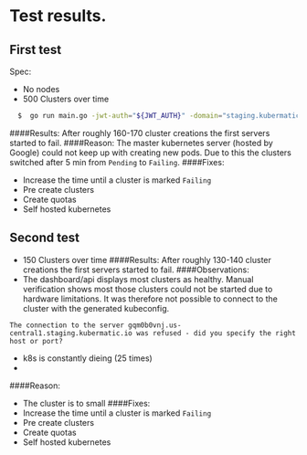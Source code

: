 # Test results.

## First test
Spec:
* No nodes
* 500 Clusters over time

```bash
  $  go run main.go -jwt-auth="${JWT_AUTH}" -domain="staging.kubermatic.io" -datacenter-name="us-central1" -cluster-count=500 -max-workers=2 -ns-retry-interval=200 up
```
####Results:
After roughly 160-170 cluster creations the first servers started to fail.
####Reason:
The master kubernetes server (hosted by Google) could not keep up with creating new pods.
Due to this the clusters switched after 5 min from `Pending` to `Failing`.
####Fixes:
* Increase the time until a cluster is marked `Failing`
* Pre create clusters
* Create quotas
* Self hosted kubernetes

## Second test
* 150 Clusters over time
####Results:
After roughly 130-140 cluster creations the first servers started to fail.
####Observations:
* The dashboard/api displays most clusters as healthy.
Manual verification shows most those clusters could not be started due to hardware limitations.
It was therefore not possible to connect to the cluster with the generated kubeconfig.
```kubectl --kubeconfig ~/Downloads/kubeconfig get ns
The connection to the server gqm0b0vnj.us-central1.staging.kubermatic.io was refused - did you specify the right host or port?
``` 
* k8s is constantly dieing (25 times)
* 
####Reason:
* The cluster is to small
####Fixes:
* Increase the time until a cluster is marked `Failing`
* Pre create clusters
* Create quotas
* Self hosted kubernetes
